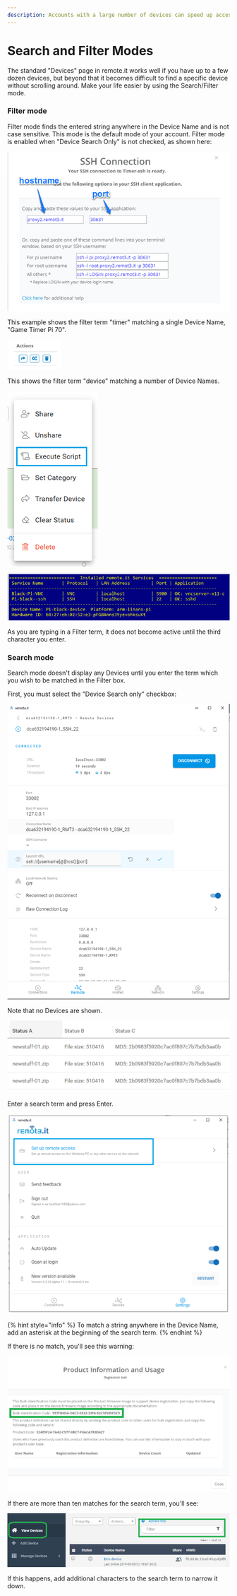 ```yaml
---
description: Accounts with a large number of devices can speed up access using this mode
---
```


# Search and Filter Modes

The standard "Devices" page in remote.it works well if you have up to a few dozen devices, but beyond that it becomes difficult to find a specific device without scrolling around.  Make your life easier by using the Search/Filter mode.

### Filter mode

Filter mode finds the entered string anywhere in the Device Name and is not case sensitive.  This mode is the default mode of your account.   Filter mode is enabled when "Device Search Only" is not checked, as shown here:

![](../../../.gitbook/assets/image%20%28262%29.png)

This example shows the filter term "timer" matching a single Device Name, "Game Timer Pi 70".

![](../../../.gitbook/assets/image%20%28443%29.png)

This shows the filter term "device" matching a number of Device Names.

![](../../../.gitbook/assets/image%20%28316%29.png)

![](../../../.gitbook/assets/image%20%2860%29.png)

As you are typing in a Filter term, it does not become active until the third character you enter.

### Search mode

Search mode doesn't display any Devices until you enter the term which you wish to be matched in the Filter box.

First, you must select the "Device Search only" checkbox:

![](../../../.gitbook/assets/image%20%28378%29.png)

Note that no Devices are shown.

![](../../../.gitbook/assets/image%20%28160%29.png)

Enter a search term and press Enter.  

![](../../../.gitbook/assets/image%20%28372%29.png)

{% hint style="info" %}
To match a string anywhere in the Device Name, add an asterisk at the beginning of the search term.
{% endhint %}

If there is no match, you'll see this warning:

![](../../../.gitbook/assets/image%20%28174%29.png)

If there are more than ten matches for the search term, you'll see:

![](../../../.gitbook/assets/image%20%2846%29.png)

If this happens, add additional characters to the search term to narrow it down.

